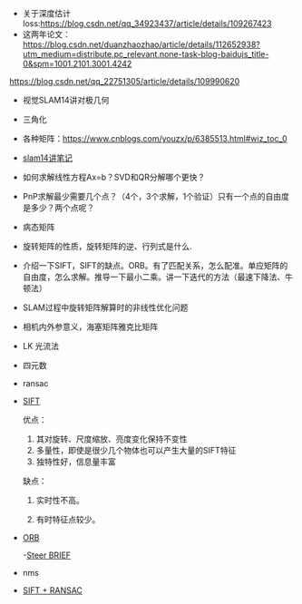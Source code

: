 
- 关于深度估计loss:https://blog.csdn.net/qq_34923437/article/details/109267423
- 这两年论文：https://blog.csdn.net/duanzhaozhao/article/details/112652938?utm_medium=distribute.pc_relevant.none-task-blog-baidujs_title-0&spm=1001.2101.3001.4242

https://blog.csdn.net/qq_22751305/article/details/109990620
- 视觉SLAM14讲对极几何
- 三角化
- 各种矩阵：https://www.cnblogs.com/youzx/p/6385513.html#wiz_toc_0
- [slam14讲笔记](https://www.pianshen.com/article/59411027828/)
- 如何求解线性方程Ax=b？SVD和QR分解哪个更快？
- PnP求解最少需要几个点？（4个，3个求解，1个验证）只有一个点的自由度是多少？两个点呢？
- 病态矩阵
- 旋转矩阵的性质，旋转矩阵的逆、行列式是什么.
- 介绍一下SIFT，SIFT的缺点。ORB。有了匹配关系，怎么配准。单应矩阵的自由度，怎么求解。推导一下最小二乘。讲一下迭代的方法（最速下降法、牛顿法）
- SLAM过程中旋转矩阵解算时的非线性优化问题
- 相机内外参意义，海塞矩阵雅克比矩阵
- LK 光流法
- 四元数
- ransac
- [SIFT](https://blog.csdn.net/qq_37374643/article/details/88606351)

    优点：
    1. 其对旋转、尺度缩放、亮度变化保持不变性
    2. 多量性，即使是很少几个物体也可以产生大量的SIFT特征
    3. 独特性好，信息量丰富

    缺点：
    1. 实时性不高。

    2. 有时特征点较少。


- [ORB](https://zhuanlan.zhihu.com/p/61738607)

    -[Steer BRIEF](https://blog.csdn.net/zhou5513/article/details/108312943)
- nms
- [SIFT + RANSAC](https://blog.csdn.net/masibuaa/article/details/9145441)